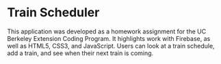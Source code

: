 # Train Scheduler
This application was developed as a homework assignment for the UC Berkeley Extension Coding Program. It highlights work with Firebase, as well as HTML5, CSS3, and JavaScript. Users can look at a train schedule, add a train, and see when their next train is coming.
